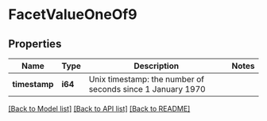 # FacetValueOneOf9

## Properties

Name | Type | Description | Notes
------------ | ------------- | ------------- | -------------
**timestamp** | **i64** | Unix timestamp: the number of seconds since 1 January 1970 | 

[[Back to Model list]](../README.md#documentation-for-models) [[Back to API list]](../README.md#documentation-for-api-endpoints) [[Back to README]](../README.md)


